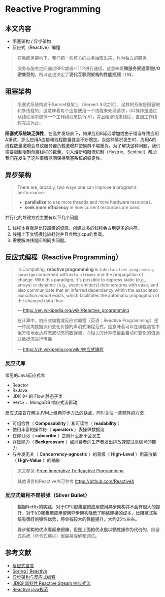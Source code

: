 # Reactive Programming

## 本文内容

* 阻塞架构 / 异步架构
* 反应式（Reactive）编程



> 在微服务架构下，我们把一些核心的业务抽取出来，作为独立的服务。
>
> 服务与服务之间通过RPC或者HTTP进行通信，这意味着**微服务架通常是I/O密集型的**。所以这也决定了**现代互联网架构的性能瓶颈：I/O**。



## 阻塞架构

> 阻塞式系统构建于Servlet框架上（Servert 3.0之前），这样的系统是阻塞的和多线程的，这意味着每个连接使用一个线程来处理请求，I/O操作是通过从线程池中选择一个工作线程来执行I/O，并且阻塞请求线程，直到工作线程完成为止。



**阻塞式系统缺乏弹性**，在高并发场景下，如果应用B延迟增加或由于错误导致应用A重试，那么应用A连接和线程数量就会不断增加。当这种情况发生时，应用A的线程数量激增会导致服务器负载激增并使集群不堪重负。为了解决这种问题，我们需要限制限制创建线程的数量，引入熔断和限流机制（Hystrix、Sentinel）帮助我们在发生了这些事情期间保持阻塞系统的稳定性。

## 异步架构





> There are, broadly, two ways one can improve a program’s performance:
>
> - **parallelize** to use more threads and more hardware resources.
> - **seek more efficiency** in how current resources are used.



并行化的处理方式主要有以下几个问题

1. 线程本身就是比较昂贵的资源，创建过多的线程会占用更多的内存。
2. 线程上下文切换比较耗时并且会增加cpu的负载。
3. 需要解决线程间的同步问题。

## 反应式编程（Reactive Programming）

> In Computing, **reactive programming** is a `declarative programming paradigm` concerned with `data streams` and the propagation of change. With this paradigm, it's possible to express static (e.g., arrays) or dynamic (e.g., event emitters) *data streams* with ease, and also communicate that an inferred dependency within the associated *execution model* exists, which facilitates the automatic propagation of the changed data flow.
>
> — https://en.wikipedia.org/wiki/Reactive_programming
>
> 在计算中，响应式编程或反应式编程（英语：Reactive Programming）是一种面向数据流和变化传播的声明式编程范式。这意味着可以在编程语言中很方便地表达静态或动态的数据流，而相关的计算模型会自动将变化的值通过数据流进行传播
>
> — https://zh.wikipedia.org/wiki/响应式编程

### 反应式库

常见的Java反应式库

* Reactor
* RxJava
* JDK 9+ 的 Flow 静态子类
* Vert.x 、MongoDB 响应式流驱动

反应式库旨在解决JVM上经典异步方法的缺点，同时关注一些额外的方面：

* 可组合性（ **Composability** ）和可读性（ **readability** ）
* 使用丰富的操作符（ **operators** ）表操纵数据流
* 在你订阅（ **subscribe** ）之前什么都不会发生
* 背压能力（ **Backpressure** ）或消费者向生产者发出排放速度过高信号的能力
* 与并发无关（ **Concurrency-agnostic** ）的高级（ **High-Level** ）但高价值（ **High-Value** ）的抽象

> 原文参见: [From Imperative To Reactive Programming](https://projectreactor.io/docs/core/release/reference/index.html#_from_imperative_to_reactive_programming)
>
> 其他语言的Reactive库可参考 https://github.com/ReactiveX





### 反应式编程不是银弹（Silver Bullet）



> **根据Netfix的实践，对于CPU密集型的应用使用异步架构并不会有很大的提升，对于I/O密集型应用使用异步架构降低了网络连接的成本，比阻塞式系统有很好的弹性优势，将会有较大的性能提升，大约25%左右。**
>
> **异步架构的优点看起来很棒，但是上面的优点是以牺牲操作为代价的**。阻塞式系统（命令式编程）很容易理解和调试。

## 参考文献

* [反应式宣言](https://www.reactivemanifesto.org/zh-CN)
* [Spring | Reactive](https://spring.io/reactive)
* [异步架构与反应式编程](https://juejin.cn/post/6914825057604747271)
* [JDK9 新特性 Reactive Stream 响应式流](https://blog.csdn.net/qq_34285557/article/details/104569122)
* [Reactive java规范](https://github.com/reactive-streams/reactive-streams-jvm)